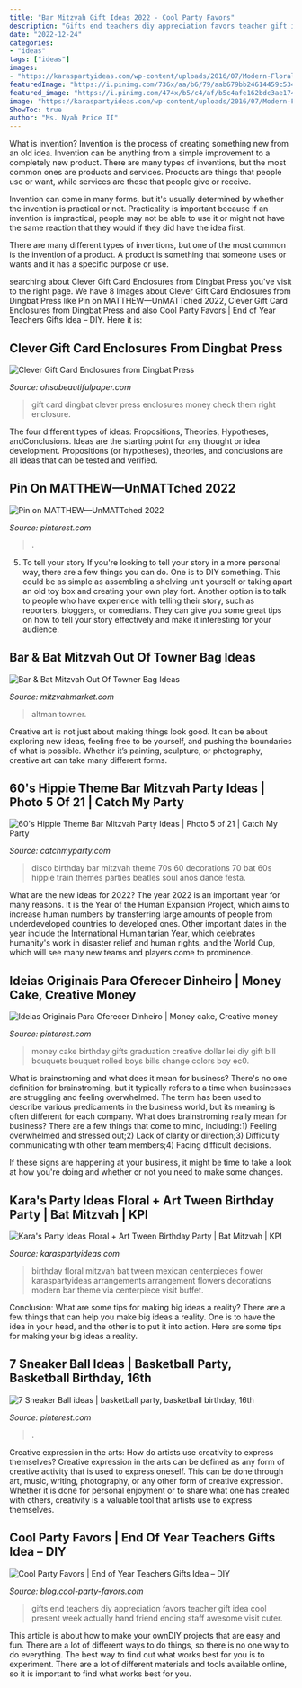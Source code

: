 ```yaml
---
title: "Bar Mitzvah Gift Ideas 2022 - Cool Party Favors"
description: "Gifts end teachers diy appreciation favors teacher gift idea cool present week actually hand friend ending staff awesome visit cuter"
date: "2022-12-24"
categories:
- "ideas"
tags: ["ideas"]
images:
- "https://karaspartyideas.com/wp-content/uploads/2016/07/Modern-Floral-Art-Tween-Birthday-Party-Bat-Mitzvah-via-Karas-Party-Ideas-KarasPartyIdeas.com12.jpeg"
featuredImage: "https://i.pinimg.com/736x/aa/b6/79/aab679bb24614459c53471610de832d1--money-cake-th-birthday.jpg"
featured_image: "https://i.pinimg.com/474x/b5/c4/af/b5c4afe162bdc3ae174366bee6f6864b.jpg"
image: "https://karaspartyideas.com/wp-content/uploads/2016/07/Modern-Floral-Art-Tween-Birthday-Party-Bat-Mitzvah-via-Karas-Party-Ideas-KarasPartyIdeas.com12.jpeg"
ShowToc: true
author: "Ms. Nyah Price II"
---
```



What is invention?
Invention is the process of creating something new from an old idea. Invention can be anything from a simple improvement to a completely new product. 
There are many types of inventions, but the most common ones are products and services. Products are things that people use or want, while services are those that people give or receive. 

Invention can come in many forms, but it's usually determined by whether the invention is practical or not. Practicality is important because if an invention is impractical, people may not be able to use it or might not have the same reaction that they would if they did have the idea first. 

There are many different types of inventions, but one of the most common is the invention of a product. A product is something that someone uses or wants and it has a specific purpose or use.

	

		
searching about Clever Gift Card Enclosures from Dingbat Press you've visit to the right page. We have 8 Images about Clever Gift Card Enclosures from Dingbat Press like Pin on MATTHEW—UnMATTched 2022, Clever Gift Card Enclosures from Dingbat Press and also Cool Party Favors | End of Year Teachers Gifts Idea – DIY. Here it is:
		
    
## Clever Gift Card Enclosures From Dingbat Press

<img loading=lazy src="https://ohsobeautifulpaper.com/wp-content/uploads/2011/12/Dingbat-Press-Gift-Card-Enclosures3.jpg" onerror="this.onerror=null;this.src='https://tse3.mm.bing.net/th?id=OIP.SY_zr8qxc4523Vcf0yt_WgHaFd&amp;pid=15.1';" alt="Clever Gift Card Enclosures from Dingbat Press">

_Source: ohsobeautifulpaper.com_

>gift card dingbat clever press enclosures money check them right enclosure. 

	

The four different types of ideas: Propositions, Theories, Hypotheses, andConclusions.
Ideas are the starting point for any thought or idea development. Propositions (or hypotheses), theories, and conclusions are all ideas that can be tested and verified.

    
## Pin On MATTHEW—UnMATTched 2022

<img loading=lazy src="https://i.pinimg.com/736x/3d/dd/82/3ddd8290bd8b7bac0be784b700ca4cd6.jpg" onerror="this.onerror=null;this.src='https://tse1.mm.bing.net/th?id=OIP.fGd3GDWG5Byi4gmVWsVx2QHaJ3&amp;pid=15.1';" alt="Pin on MATTHEW—UnMATTched 2022">

_Source: pinterest.com_

>. 

	

5. To tell your story
If you're looking to tell your story in a more personal way, there are a few things you can do. One is to DIY something. This could be as simple as assembling a shelving unit yourself or taking apart an old toy box and creating your own play fort. Another option is to talk to people who have experience with telling their story, such as reporters, bloggers, or comedians. They can give you some great tips on how to tell your story effectively and make it interesting for your audience.

    
## Bar &amp; Bat Mitzvah Out Of Towner Bag Ideas

<img loading=lazy src="https://www.mitzvahmarket.com/wp-content/uploads/images/cached/dfb1dc2f7710e9d39336ba4fcd3df293.jpeg?ver=1525724138" onerror="this.onerror=null;this.src='https://tse3.mm.bing.net/th?id=OIP.NTLnSlVTV3r2RTOwdQjPgAAAAA&amp;pid=15.1';" alt="Bar &amp; Bat Mitzvah Out Of Towner Bag Ideas">

_Source: mitzvahmarket.com_

>altman towner. 

	

Creative art is not just about making things look good. It can be about exploring new ideas, feeling free to be yourself, and pushing the boundaries of what is possible. Whether it’s painting, sculpture, or photography, creative art can take many different forms.

    
## 60&#039;s Hippie Theme Bar Mitzvah Party Ideas | Photo 5 Of 21 | Catch My Party

<img loading=lazy src="https://photos-cdn.catchmyparty.com/PL/photos/0142/6042/3.jpg" onerror="this.onerror=null;this.src='https://tse4.mm.bing.net/th?id=OIP.svNgbrdV_e0f7iga-p0oRQHaE7&amp;pid=15.1';" alt="60&#039;s Hippie Theme Bar Mitzvah Party Ideas | Photo 5 of 21 | Catch My Party">

_Source: catchmyparty.com_

>disco birthday bar mitzvah theme 70s 60 decorations 70 bat 60s hippie train themes parties beatles soul anos dance festa. 

	

What are the new ideas for 2022?
The year 2022 is an important year for many reasons. It is the Year of the Human Expansion Project, which aims to increase human numbers by transferring large amounts of people from underdeveloped countries to developed ones. Other important dates in the year include the International Humanitarian Year, which celebrates humanity's work in disaster relief and human rights, and the World Cup, which will see many new teams and players come to prominence.

    
## Ideias Originais Para Oferecer Dinheiro | Money Cake, Creative Money

<img loading=lazy src="https://i.pinimg.com/736x/aa/b6/79/aab679bb24614459c53471610de832d1--money-cake-th-birthday.jpg" onerror="this.onerror=null;this.src='https://tse2.mm.bing.net/th?id=OIP.28qIgJnmloygDZHByJtRIAHaJ6&amp;pid=15.1';" alt="Ideias Originais Para Oferecer Dinheiro | Money cake, Creative money">

_Source: pinterest.com_

>money cake birthday gifts graduation creative dollar lei diy gift bill bouquets bouquet rolled boys bills change colors boy ec0. 

	

What is brainstroming and what does it mean for business?
There's no one definition for brainstroming, but it typically refers to a time when businesses are struggling and feeling overwhelmed. The term has been used to describe various predicaments in the business world, but its meaning is often different for each company. 
What does brainstroming really mean for business? There are a few things that come to mind, including:1) Feeling overwhelmed and stressed out;2) Lack of clarity or direction;3) Difficulty communicating with other team members;4) Facing difficult decisions. 

If these signs are happening at your business, it might be time to take a look at how you're doing and whether or not you need to make some changes.

    
## Kara&#039;s Party Ideas Floral + Art Tween Birthday Party | Bat Mitzvah | KPI

<img loading=lazy src="https://karaspartyideas.com/wp-content/uploads/2016/07/Modern-Floral-Art-Tween-Birthday-Party-Bat-Mitzvah-via-Karas-Party-Ideas-KarasPartyIdeas.com12.jpeg" onerror="this.onerror=null;this.src='https://tse1.mm.bing.net/th?id=OIP.Lh9JbDkc2F3ijs2uMb9afwHaLH&amp;pid=15.1';" alt="Kara&#039;s Party Ideas Floral + Art Tween Birthday Party | Bat Mitzvah | KPI">

_Source: karaspartyideas.com_

>birthday floral mitzvah bat tween mexican centerpieces flower karaspartyideas arrangements arrangement flowers decorations modern bar theme via centerpiece visit buffet. 

	

Conclusion: What are some tips for making big ideas a reality?
There are a few things that can help you make big ideas a reality. One is to have the idea in your head, and the other is to put it into action. Here are some tips for making your big ideas a reality.

    
## 7 Sneaker Ball Ideas | Basketball Party, Basketball Birthday, 16th

<img loading=lazy src="https://i.pinimg.com/474x/b5/c4/af/b5c4afe162bdc3ae174366bee6f6864b.jpg" onerror="this.onerror=null;this.src='https://tse3.mm.bing.net/th?id=OIP.NaSiDnLhYzGRKY06h_BeHgAAAA&amp;pid=15.1';" alt="7 Sneaker Ball ideas | basketball party, basketball birthday, 16th">

_Source: pinterest.com_

>. 

	

Creative expression in the arts: How do artists use creativity to express themselves?
Creative expression in the arts can be defined as any form of creative activity that is used to express oneself. This can be done through art, music, writing, photography, or any other form of creative expression. Whether it is done for personal enjoyment or to share what one has created with others, creativity is a valuable tool that artists use to express themselves.

    
## Cool Party Favors | End Of Year Teachers Gifts Idea – DIY

<img loading=lazy src="http://blog.cool-party-favors.com/wp-content/uploads/2013/05/End-of-Year-Teachers-Gifts.jpg" onerror="this.onerror=null;this.src='https://tse1.mm.bing.net/th?id=OIP.WNfKCCG7H2lm8ow9i_D2OAHaFh&amp;pid=15.1';" alt="Cool Party Favors | End of Year Teachers Gifts Idea – DIY">

_Source: blog.cool-party-favors.com_

>gifts end teachers diy appreciation favors teacher gift idea cool present week actually hand friend ending staff awesome visit cuter. 

	

This article is about how to make your ownDIY projects that are easy and fun. There are a lot of different ways to do things, so there is no one way to do everything. The best way to find out what works best for you is to experiment. There are a lot of different materials and tools available online, so it is important to find what works best for you.


